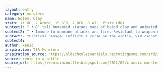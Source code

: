 ```yaml
---
layout: entry 
category: monsters
name: Golem, Clay
stats: 11 HP, 2 Armor, 15 STR, 7 DEX, 8 WIL, fists (d8)
subtext1: " • 8’ tall humanoid statues made of baked clay and animated by dark magics."
subtext2: " • Immune to mundane attacks and fire. Resistant to weapon damage that is not bludgeoning."
subtext3: "Critical Damage: Inflicts a curse on the victim, STR cannot be healed until the curse is lifted."
subtext4: 
author: xenio
inspiration: TSR Monsters
inspiration_source: https://oldschoolessentials.necroticgnome.com/srd/index.php/Monster_Descriptions
source: xenio in a bottle
source_url: https://xenioinabottle.blogspot.com/2021/02/classic-monsters-for-cairnito-part-1.html
---
```

